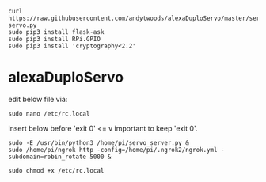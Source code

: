 

    curl https://raw.githubusercontent.com/andytwoods/alexaDuploServo/master/servo_server.py servo.py
    sudo pip3 install flask-ask
    sudo pip3 install RPi.GPIO
    sudo pip3 install 'cryptography<2.2'


# alexaDuploServo


edit below file via:

    sudo nano /etc/rc.local

insert below before 'exit 0' <= v important to keep 'exit 0'.

    sudo -E /usr/bin/python3 /home/pi/servo_server.py &
    sudo /home/pi/ngrok http -config=/home/pi/.ngrok2/ngrok.yml -subdomain=robin_rotate 5000 &

    sudo chmod +x /etc/rc.local
